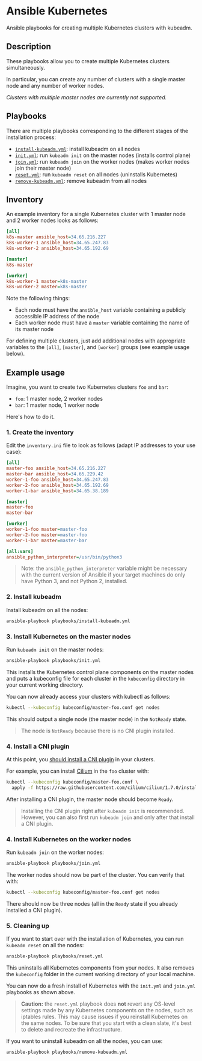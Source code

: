 # Ansible Kubernetes

Ansible playbooks for creating multiple Kubernetes clusters with kubeadm.

## Description

These playbooks allow you to create multiple Kubernetes clusters simultaneously.

In particular, you can create any number of clusters with a single master node and any number of worker nodes.

_Clusters with multiple master nodes are currently not supported._

## Playbooks

There are multiple playbooks corresponding to the different stages of the installation process:

- [`install-kubeadm.yml`](playbooks/install-kubeadm.yml): install kubeadm on all nodes
- [`init.yml`](playbooks/init.yml): run `kubeadm init` on the master nodes (installs control plane)
- [`join.yml`](playbooks/join.yml): run `kubeadm join` on the worker nodes (makes worker nodes join their master node)
- [`reset.yml`](playbooks/reset.yml): run `kubeadm reset`  on all nodes  (uninstalls Kubernetes)
- [`remove-kubeadm.yml`](playbooks/remove-kubeadm.yml): remove kubeadm from all nodes

## Inventory

An example inventory for a single Kubernetes cluster with 1 master node and 2 worker nodes looks as follows:

```ini
[all]
k8s-master ansible_host=34.65.216.227
k8s-worker-1 ansible_host=34.65.247.83
k8s-worker-2 ansible_host=34.65.192.69

[master]
k8s-master

[worker]
k8s-worker-1 master=k8s-master
k8s-worker-2 master=k8s-master
```

Note the following things:

- Each node must have the `ansible_host` variable containing a publicly accessible IP address of the node
- Each worker node must have a `master` variable containing the name of its master node

For defining multiple clusters, just add additional nodes with appropriate variables to the `[all]`, `[master]`, and `[worker]` groups (see example usage below).

## Example usage

Imagine, you want to create two Kubernetes clusters `foo` and `bar`:

- `foo`: 1 master node, 2 worker nodes
- `bar`: 1 master node, 1 worker node

Here's how to do it.

### 1. Create the inventory

Edit the `inventory.ini` file to look as follows (adapt IP addresses to your use case):

```ini
[all]
master-foo ansible_host=34.65.216.227
master-bar ansible_host=34.65.229.42
worker-1-foo ansible_host=34.65.247.83
worker-2-foo ansible_host=34.65.192.69
worker-1-bar ansible_host=34.65.38.189

[master]
master-foo
master-bar

[worker]
worker-1-foo master=master-foo
worker-2-foo master=master-foo
worker-1-bar master=master-bar

[all:vars]
ansible_python_interpreter=/usr/bin/python3
```

> Note: the `ansible_python_interpreter` variable might be necessary with the current version of Ansible if your target machines do only have Python 3, and not Python 2, installed.

### 2. Install kubeadm

Install kubeadm on all the nodes:

```bash
ansible-playbook playbooks/install-kubeadm.yml
```

### 3. Install Kubernetes on the master nodes

Run `kubeadm init` on the master nodes:

```bash
ansible-playbook playbooks/init.yml
```

This installs the Kubernetes control plane components on the master nodes and puts a kubeconfig file for each cluster in the `kubeconfig` directory in your current working directory.

You can now already access your clusters with kubectl as follows:

```bash
kubectl --kubeconfig kubeconfig/master-foo.conf get nodes
```

This should output a single node (the master node) in the `NotReady` state.

> The node is `NotReady` because there is no CNI plugin installed.

### 4. Install a CNI plugin

At this point, you [should install a CNI plugin](https://kubernetes.io/docs/setup/production-environment/tools/kubeadm/create-cluster-kubeadm/#pod-network) in your clusters.

For example, you can install [Cilium](https://cilium.readthedocs.io/en/stable/gettingstarted/k8s-install-default/) in the `foo` cluster with:

```bash
kubectl --kubeconfig kubeconfig/master-foo.conf \
  apply -f https://raw.githubusercontent.com/cilium/cilium/1.7.0/install/kubernetes/quick-install.yaml
```

After installing a CNI plugin, the master node should become `Ready`.

> Installing the CNI plugin right after `kubeadm init` is recommended. However, you can also first run `kubeadm join` and only after that install a CNI plugin.

### 4. Install Kubernetes on the worker nodes

Run `kubeadm join` on the worker nodes:

```bash
ansible-playbook playbooks/join.yml
```

The worker nodes should now be part of the cluster. You can verify that with:

```bash
kubectl --kubeconfig kubeconfig/master-foo.conf get nodes
```

There should now be three nodes (all in the `Ready` state if you already installed a CNI plugin).

### 5. Cleaning up

If you want to start over with the installation of Kubernetes, you can run `kubeadm reset` on all the nodes:

```bash
ansible-playbook playbooks/reset.yml
```

This uninstalls all Kubernetes components from your nodes. It also removes the `kubeconfig` folder in the current working directory of your local machine.

You can now do a fresh install of Kubernetes with the `init.yml` and `join.yml` playbooks as shown above.

> **Caution:** the `reset.yml` playbook does **not** revert any OS-level settings made by any Kubernetes components on the nodes, such as iptables rules. This may cause issues if you reinstall Kubernetes on the same nodes. To be sure that you start with a clean slate, it's best to delete and recreate the infrastructure.

If you want to uninstall kubeadm on all the nodes, you can use:

```bash
ansible-playbook playbooks/remove-kubeadm.yml
```
